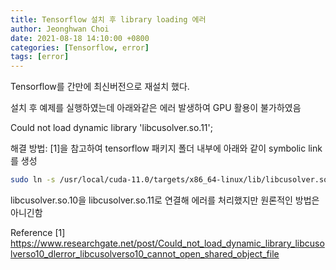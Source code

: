 ```yaml
---
title: Tensorflow 설치 후 library loading 에러 
author: Jeonghwan Choi
date: 2021-08-18 14:10:00 +0800
categories: [Tensorflow, error]
tags: [error]
---
```

Tensorflow를 간만에 최신버전으로 재설치 했다. 

설치 후 예제를 실행하였는데 아래와같은 에러 발생하여 GPU 활용이 불가하였음 

Could not load dynamic library 'libcusolver.so.11';

해결 방법: 
[1]을 참고하여 tensorflow 패키지 폴더 내부에 아래와 같이 symbolic link를 생성 
```bash
sudo ln -s /usr/local/cuda-11.0/targets/x86_64-linux/lib/libcusolver.so.10 /home/jeonghwan/miniconda3/envs/sound-separation/lib/python3.8/site-packages/tensorflow/python/libcusolver.so.11
```
libcusolver.so.10을 libcusolver.so.11로 연결해 에러를 처리했지만 원론적인 방법은 아니긴함

Reference
[1] https://www.researchgate.net/post/Could_not_load_dynamic_library_libcusolverso10_dlerror_libcusolverso10_cannot_open_shared_object_file
